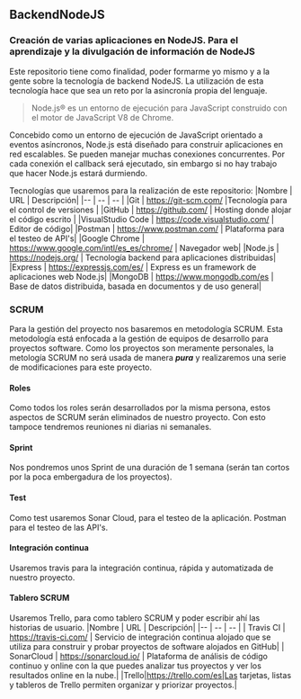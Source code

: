 ## BackendNodeJS
### Creación de varias aplicaciones en NodeJS. Para el aprendizaje y la divulgación de información de NodeJS

Este repositorio tiene como finalidad, poder formarme yo mismo y a la gente sobre la tecnología de backend NodeJS. 
La utilización de esta tecnología hace que sea un reto por la asincronía propia del lenguaje.

>Node.js® es un entorno de ejecución para JavaScript construido con el motor de JavaScript V8 de Chrome.

Concebido como un entorno de ejecución de JavaScript orientado a eventos asíncronos, Node.js está diseñado para construir aplicaciones en red escalables. Se pueden manejar muchas conexiones concurrentes. Por cada conexión el callback será ejecutado, sin embargo si no hay trabajo que hacer Node.js estará durmiendo.

Tecnologías que usaremos para la realización de este repositorio:
|Nombre | URL | Descripción|
|-- | -- | -- |
|Git | https://git-scm.com/ |Tecnología para el control de versiones |
|GitHub | https://github.com/ | Hosting donde alojar el código escrito |
|VisualStudio Code | https://code.visualstudio.com/ | Editor de código|
|Postman | https://www.postman.com/ | Plataforma para el testeo de API's|
|Google Chrome | https://www.google.com/intl/es_es/chrome/ | Navegador web|
|Node.js | https://nodejs.org/ | Tecnología backend para aplicaciones distribuidas|
|Express | https://expressjs.com/es/ | Express es un framework de aplicaciones web Node.js|
|MongoDB | https://www.mongodb.com/es | Base de datos distribuida, basada en documentos y de uso general|

### SCRUM
Para la gestión del proyecto nos basaremos en metodología SCRUM.
Esta metodología está enfocada a la gestión de equipos de desarrollo para proyectos software. Como los proyectos son meramente personales, la metología SCRUM no será usada de manera ___pura___ y realizaremos una serie de modificaciones para este proyecto.

#### Roles
Como todos los roles serán desarrollados por la misma persona, estos aspectos de SCRUM serán eliminados de nuestro proyecto. Con esto tampoce tendremos reuniones ni diarias ni semanales.

#### Sprint 
Nos pondremos unos Sprint de una duración de 1 semana (serán tan cortos por la poca embergadura de los proyectos).

#### Test
Como test usaremos Sonar Cloud, para el testeo de la aplicación. Postman para el testeo de las API's.

#### Integración continua
Usaremos travis para la integración continua, rápida y automatizada de nuestro proyecto.

#### Tablero SCRUM
Usaremos Trello, para como tablero SCRUM y poder escribir ahí las historias de usuario.
|Nombre | URL | Descripción|
|-- | -- | -- |
| Travis CI | https://travis-ci.com/  | Servicio de integración continua alojado que se utiliza para construir y probar proyectos de software alojados en GitHub|
| SonarCloud | https://sonarcloud.io/ | Plataforma de análisis de código continuo y online con la que puedes analizar tus proyectos y ver los resultados online en la nube.|
|Trello|https://trello.com/es|Las tarjetas, listas y tableros de Trello permiten organizar y priorizar proyectos.|
